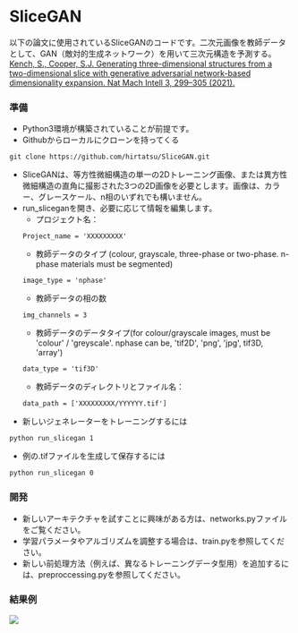 # SliceGAN 

以下の論文に使用されているSliceGANのコードです。二次元画像を教師データとして、GAN（敵対的生成ネットワーク）を用いて三次元構造を予測する。
[Kench, S., Cooper, S.J. Generating three-dimensional structures from a two-dimensional slice with generative adversarial network-based dimensionality expansion. Nat Mach Intell 3, 299–305 (2021).](https://www.nature.com/articles/s42256-021-00322-1)


### 準備
- Python3環境が構築されていることが前提です。
- Githubからローカルにクローンを持ってくる
```
git clone https://github.com/hirtatsu/SliceGAN.git
```
- SliceGANは、等方性微細構造の単一の2Dトレーニング画像、または異方性微細構造の直角に撮影された3つの2D画像を必要とします。画像は、カラー、グレースケール、n相のいずれでも構いません。
- run_sliceganを開き、必要に応じて情報を編集します。
  - プロジェクト名：
  ```
  Project_name = 'XXXXXXXXX'
  ```
  - 教師データのタイプ (colour, grayscale, three-phase or two-phase. n-phase materials must be segmented)
  ```
  image_type = 'nphase'
  ```
  - 教師データの相の数
  ```
  img_channels = 3
  ```
  - 教師データのデータタイプ(for colour/grayscale images, must be 'colour' / 'greyscale'. nphase can be, 'tif2D', 'png', 'jpg', tif3D, 'array')
  ```
  data_type = 'tif3D'
  ```
    - 教師データのディレクトリとファイル名：
  ```
  data_path = ['XXXXXXXXX/YYYYYY.tif']
  ```
- 新しいジェネレーターをトレーニングするには
```
python run_slicegan 1
```
- 例の.tifファイルを生成して保存するには
```
python run_slicegan 0
```

### 開発

- 新しいアーキテクチャを試すことに興味がある方は、networks.pyファイルをご覧ください。
- 学習パラメータやアルゴリズムを調整する場合は、train.pyを参照してください。
- 新しい前処理方法（例えば、異なるトレーニングデータ型用）を追加するには、preproccessing.pyを参照してください。

### 結果例

![](images/SliceGAN_results.png)

